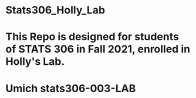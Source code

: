 # Stats306_Holly_Lab 

# This Repo is designed for students of STATS 306 in Fall 2021, enrolled in Holly's Lab.
# Umich stats306-003-LAB
